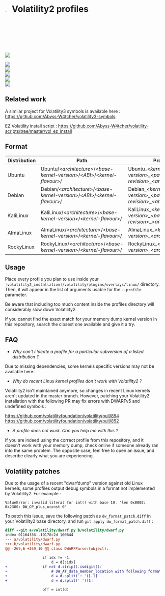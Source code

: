 # <img src="https://cdn-icons-png.flaticon.com/128/5088/5088992.png" width="3%" height="3%"> Volatility2 profiles

![](https://img.shields.io/badge/Profiles-8687-seagreen?style=flat-square)

![](https://img.shields.io/badge/Ubuntu-amd64%20|%20i386-dodgerblue?labelColor=lightsteelblue&style=for-the-badge&logo=ubuntu)  
![](https://img.shields.io/badge/Debian-amd64-darkcyan?labelColor=lightsteelblue&style=for-the-badge&logo=debian)  
![](https://img.shields.io/badge/KaliLinux-amd64-dodgerblue?labelColor=lightsteelblue&style=for-the-badge&logo=kalilinux)  
![](https://img.shields.io/badge/AlmaLinux-x86__64-darkcyan?labelColor=lightsteelblue&style=for-the-badge&logo=almalinux)  
![](https://img.shields.io/badge/RockyLinux-x86__64-dodgerblue?labelColor=lightsteelblue&style=for-the-badge&logo=rockylinux)  

## Related work 

A similar project for Volatility3 symbols is available here : https://github.com/Abyss-W4tcher/volatility3-symbols

EZ Volatility install script : https://github.com/Abyss-W4tcher/volatility-scripts/tree/master/vol_ez_install

## Format

| Distribution | Path | Profile | Example |
| ------------ | ---- | ------- | ------- |
| Ubuntu       | Ubuntu/<*architecture*>/<*base-kernel-version*>/<*ABI*>/<*kernel-flavour*>/ | Ubuntu_<*kernel-version*>\_<*package-revision*>\_<*architecture*>.zip | Ubuntu/amd64/3.0.0/19/generic/Ubuntu_3.0.0-19-generic_3.0.0-19.33_amd64.zip |
| Debian       | Debian/<*architecture*>/<*base-kernel-version*>/<*ABI*>/<*kernel-flavour*>/ | Debian_<*kernel-version*>\_<*package-revision*>\_<*architecture*>.zip | Debian/amd64/3.1.0/1/Debian_3.1.0-1-amd64_3.1.1-1_amd64.zip |
| KaliLinux       | KaliLinux/<*architecture*>/<*base-kernel-version*>/<*kernel-flavour*>/ | KaliLinux_<*kernel-version*>\_<*package-revision*>\_<*architecture*>.zip | KaliLinux/amd64/5.2.0/KaliLinux_5.2.0-kali2-amd64_5.2.9-2kali1_amd64.zip |
| AlmaLinux       | AlmaLinux/<*architecture*>/<*base-kernel-version*>/<*kernel-flavour*>/ | AlmaLinux_<*kernel-version*>_<*architecture*>.zip | AlmaLinux/x86_64/4.18.0/AlmaLinux_4.18.0-477.13.1.el8_8_x86_64.zip |
| RockyLinux       | RockyLinux/<*architecture*>/<*base-kernel-version*>/<*kernel-flavour*>/ | RockyLinux_<*kernel-version*>_<*architecture*>.zip | RockyLinux/x86_64/4.18.0/RockyLinux_4.18.0-477.10.1.el8_8_x86_64.zip |

## Usage

Place every profile you plan to use inside your `[volatility2_installation]/volatility/plugins/overlays/linux/` directory. Then, it will appear in the list of arguments usable for the `--profile` parameter.

Be aware that including too much content inside the profiles directory will considerably slow down Volatility2.

If you cannot find the exact match for your memory dump kernel version in this repository, search the closest one available and give it a try.

## FAQ

- *Why can't I locate a profile for a particular subversion of a listed distribution ?*

Due to missing dependencies, some kernels specific versions may not be available here.  

- *Why do recent Linux kernel profiles don't work with Volatility2 ?*

Volatility2 isn't maintained anymore, so changes in recent Linux kernels aren't updated in the master branch. However, patching your Volatility2 installation with the following PR may fix errors with DWARFv5 and undefined symbols :

https://github.com/volatilityfoundation/volatility/pull/854  
https://github.com/volatilityfoundation/volatility/pull/852

- *A profile does not work. Can you help me with this ?*

If you are indeed using the correct profile from this repository, and it doesn't work with your memory dump, check online if someone already ran into the same problem. The opposite case, feel free to open an issue, and describe clearly what you are experiencing.

## Volatility patches 

Due to the usage of a recent "dwarfdump" version against old Linux kernels, some profiles output debug symbols in a format not implemented by Volatility2. For example :

`ValueError: invalid literal for int() with base 10: 'len 0x0002: 0x2300: DW_OP_plus_uconst 0'`

To patch this issue, save the following patch as `dw_format_patch.diff` in your Volatility2 base directory, and run `git apply dw_format_patch.diff` :

```diff
diff --git a/volatility/dwarf.py b/volatility/dwarf.py
index 01164f86..19178c2d 100644
--- a/volatility/dwarf.py
+++ b/volatility/dwarf.py
@@ -269,6 +269,10 @@ class DWARFParser(object):
 
                 if idx != -1:
                     d = d[:idx]
+                if not d.strip().isdigit():
+                    # DW_AT_data_member_location with following format : "len 0x0002: 0x2300: DW_OP_plus_uconst 0"
+                    d = d.split(': ')[-1]
+                    d = d.split(' ')[1]
 
                 off = int(d)
 
```
